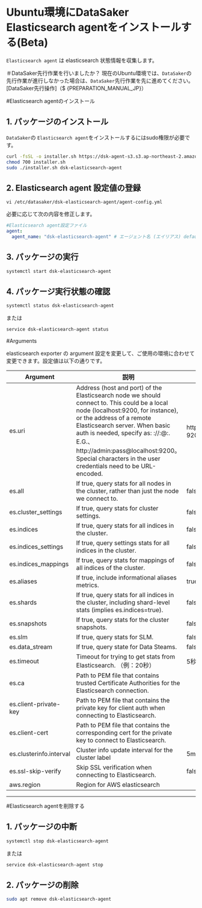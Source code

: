 #  Ubuntu環境にDataSaker Elasticsearch agentをインストールする(Beta)
`Elasticsearch agent` は elasticsearch 状態情報を収集します。

＃DataSaker先行作業を行いましたか？
現在のUbuntu環境では、`DataSaker`の先行作業が進行しなかった場合は、`DataSaker`先行作業を先に進めてください。 [DataSaker先行操作]（$ {PREPARATION_MANUAL_JP}）

#Elasticsearch agentのインストール
## 1. パッケージのインストール
`DataSaker`の `Elasticsearch agent`をインストールするにはsudo権限が必要です。
<!--
example API Key : VAR_GLOBAL_APIKEY=1234567890abcdef1234567890abcdef
 -->
``` bash
curl -fsSL -o installer.sh https://dsk-agent-s3.s3.ap-northeast-2.amazonaws.com/dsk-agent-s3/public/install.sh
chmod 700 installer.sh
sudo ./installer.sh dsk-elasticsearch-agent
```

## 2. Elasticsearch agent 設定値の登録

```shell
vi /etc/datasaker/dsk-elasticsearch-agent/agent-config.yml
```

必要に応じて次の内容を修正します。

``` yaml
#Elasticsearch agent設定ファイル
agent:
  agent_name: "dsk-elasticsearch-agent" # エージェント名 (エイリアス) default=dsk-elasticsearch-agent
```

## 3. パッケージの実行

``` bash
systemctl start dsk-elasticsearch-agent
```

## 4. パッケージ実行状態の確認

``` bash
systemctl status dsk-elasticsearch-agent
```

または

``` bash
service dsk-elasticsearch-agent status
```

#Arguments

elasticsearch exporter の argument 設定を変更して、ご使用の環境に合わせて変更できます。設定値は以下の通りです。

| Argument |説明|デフォルト|
|-------------------------|------------------------------------------------------------------------------------------------------------------------------------------------------------------------------------------------------------------------------------------------------------------------------------------------------------------------------------------------------------------------------------------|------------------------ |
| es.uri | Address (host and port) of the Elasticsearch node we should connect to. This could be a local node (localhost:9200, for instance), or the address of a remote Elasticsearch server. When basic auth is needed, specify as: <proto>://<user>:<password>@<host>:<port>. E.G.、http://admin:pass@localhost:9200。 Special characters in the user credentials need to be URL-encoded. | http://localhost：9200 |
| es.all | If true, query stats for all nodes in the cluster, rather than just the node we connect to. | false |
| es.cluster_settings | If true, query stats for cluster settings. | false |
| es.indices | If true, query stats for all indices in the cluster. | false |
| es.indices_settings | If true, query settings stats for all indices in the cluster. | false |
| es.indices_mappings | If true, query stats for mappings of all indices of the cluster.| false |
| es.aliases | If true, include informational aliases metrics. | true |
| es.shards | If true, query stats for all indices in the cluster, including shard-level stats (implies es.indices=true). | false |
| es.snapshots | If true, query stats for the cluster snapshots. | false |
| es.slm | If true, query stats for SLM. | false |
| es.data_stream | If true, query state for Data Steams. | false |
| es.timeout | Timeout for trying to get stats from Elasticsearch. （例：20秒）| 5秒|
| es.ca | Path to PEM file that contains trusted Certificate Authorities for the Elasticsearch connection. | |
| es.client-private-key | Path to PEM file that contains the private key for client auth when connecting to Elasticsearch. | |
| es.client-cert | Path to PEM file that contains the corresponding cert for the private key to connect to Elasticsearch. | |
| es.clusterinfo.interval | Cluster info update interval for the cluster label | 5m |
| es.ssl-skip-verify | Skip SSL verification when connecting to Elasticsearch.| false |
| aws.region | Region for AWS elasticsearch | |

---
#Elasticsearch agentを削除する
## 1. パッケージの中断
``` bash
systemctl stop dsk-elasticsearch-agent
```
または
``` bash
service dsk-elasticsearch-agent stop
```

## 2. パッケージの削除
``` bash
sudo apt remove dsk-elasticsearch-agent
```